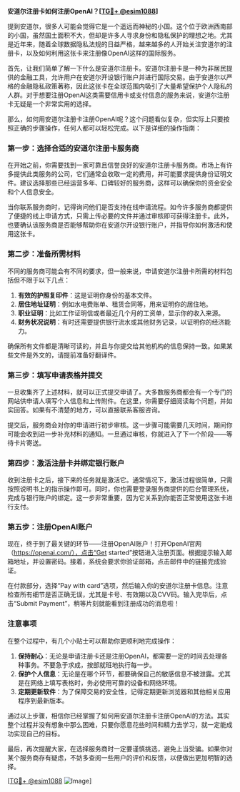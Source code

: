 **安道尔注册卡如何注册OpenAI？[[TG💪+ @esim1088](https://t.me/s/esim1088)]**

提到安道尔，很多人可能会觉得它是一个遥远而神秘的小国。这个位于欧洲西南部的小国，虽然国土面积不大，但却是许多人寻求身份和隐私保护的理想之地。尤其是近年来，随着全球数据隐私法规的日益严格，越来越多的人开始关注安道尔的注册卡，以及如何利用这张卡来注册像OpenAI这样的国际服务。

首先，让我们简单了解一下什么是安道尔注册卡。安道尔注册卡是一种为非居民提供的金融工具，允许用户在安道尔开设银行账户并进行国际交易。由于安道尔以严格的金融隐私政策著称，因此这张卡在全球范围内吸引了大量希望保护个人隐私的人群。对于想要注册OpenAI这类需要信用卡或支付信息的服务来说，安道尔注册卡无疑是一个非常实用的选择。

那么，如何用安道尔注册卡注册OpenAI呢？这个问题看似复杂，但实际上只要按照正确的步骤操作，任何人都可以轻松完成。以下是详细的操作指南：

### 第一步：选择合适的安道尔注册卡服务商

在开始之前，你需要找到一家可靠且信誉良好的安道尔注册卡服务商。市场上有许多提供此类服务的公司，它们通常会收取一定的费用，并可能要求提供身份证明文件。建议选择那些已经运营多年、口碑较好的服务商，这样可以确保你的资金安全和个人信息安全。

当你联系服务商时，记得询问他们是否支持在线申请流程。如今许多服务商都提供了便捷的线上申请方式，只需上传必要的文件并通过审核即可获得注册卡。此外，也要确认该服务商是否能够帮助你在安道尔开设银行账户，并指导你如何激活和使用这张卡。

### 第二步：准备所需材料

不同的服务商可能会有不同的要求，但一般来说，申请安道尔注册卡所需的材料包括但不限于以下几点：

1. **有效的护照复印件**：这是证明你身份的基本文件。
2. **居住地址证明**：例如水电费账单、租赁合同等，用来证明你的居住地。
3. **职业证明**：比如工作证明信或者最近几个月的工资单，显示你的收入来源。
4. **财务状况说明**：有时还需要提供银行流水或其他财务记录，以证明你的经济能力。

确保所有文件都是清晰可读的，并且与你提交给其他机构的信息保持一致。如果某些文件是外文的，请提前准备好翻译件。

### 第三步：填写申请表格并提交

一旦收集齐了上述材料，就可以正式提交申请了。大多数服务商都会有一个专门的网站供申请人填写个人信息和上传附件。在这里，你需要仔细阅读每个问题，并如实回答。如果有不清楚的地方，可以直接联系客服咨询。

提交后，服务商会对你的申请进行初步审核。这一步骤可能需要几天时间，期间你可能会收到进一步补充材料的通知。一旦通过审核，你就进入了下一个阶段——等待卡片寄送。

### 第四步：激活注册卡并绑定银行账户

收到注册卡之后，接下来的任务就是激活它。通常情况下，激活过程很简单，只需按照说明书上的指示操作即可。同时，你也需要登录服务商提供的后台管理系统，完成与银行账户的绑定。这一步非常重要，因为它关系到你能否正常使用这张卡进行支付。

### 第五步：注册OpenAI账户

现在，终于到了最关键的环节——注册OpenAI账户！打开OpenAI官网（https://openai.com/），点击“Get started”按钮进入注册页面。根据提示输入邮箱地址，并设置密码。接着，系统会要求你验证邮箱，点击邮件中的链接完成验证。

在付款部分，选择“Pay with card”选项，然后输入你的安道尔注册卡信息。注意检查所有细节是否正确无误，尤其是卡号、有效期以及CVV码。输入完毕后，点击“Submit Payment”，稍等片刻就能看到注册成功的消息啦！

### 注意事项

在整个过程中，有几个小贴士可以帮助你更顺利地完成操作：

1. **保持耐心**：无论是申请注册卡还是注册OpenAI，都需要一定的时间去处理各种事务。不要急于求成，按部就班地执行每一步。
2. **保护个人信息**：无论是在哪个环节，都要确保自己的敏感信息不被泄露。尤其是在网络上填写表格时，务必使用可靠的设备和网络环境。
3. **定期更新软件**：为了保障交易的安全性，记得定期更新浏览器和其他相关应用程序到最新版本。

通过以上步骤，相信你已经掌握了如何用安道尔注册卡注册OpenAI的方法。其实整个过程并没有想象中那么困难，只要你愿意花些时间和精力去学习，就一定能成功实现自己的目标。

最后，再次提醒大家，在选择服务商时一定要谨慎挑选，避免上当受骗。如果你对某个服务商存有疑虑，不妨多查阅一些用户的评价和反馈，以便做出更加明智的选择。

[[TG💪+ @esim1088](https://t.me/s/esim1088) ![Image](https://i.postimg.cc/4NQfJmqS/Snipaste-2025-05-13-00-14-12.png)]